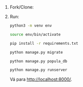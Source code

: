 1. Fork/Clone:

1. Run:
    ```bash
    python3 -m venv env
    ```
    ```bash
    source env/bin/activate
    ```
    ```bash
    pip install -r requirements.txt
    ```
    ```bash
    python manage.py migrate
    ```
    ```bash
    python manage.py popula_db
    ```
    ```bash
    python manage.py runserver
    ```

    Vá para [http://localhost:8000/](http://localhost:8000/).
